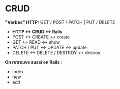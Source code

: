 # CRUD

**"Verbes" HTTP:**
GET / POST / PATCH | PUT / DELETE

* **HTTP        <-> CRUD              <-> Rails**
*   POST        <-> CREATE            <-> create
*   GET         <-> READ              <-> show
*   PATCH / PUT <-> UPDATE            <-> update
*   DELETE      <-> DELETE / DESTROY  <-> destroy

**On retrouve aussi en Rails :**
* index
* new
* edit
